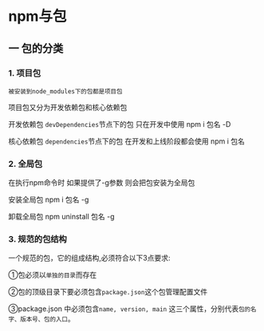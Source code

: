 # npm与包

## 一  包的分类

### 1.  项目包

`被安装到node_modules下的包都是项目包` 

项目包又分为开发依赖包和核心依赖包

开发依赖包  `devDependencies`节点下的包  只在开发中使用   npm i 包名 -D

核心依赖包  `dependencies`节点下的包      在开发和上线阶段都会使用  npm i 包名

### 2.  全局包  

在执行npm命令时 如果提供了-g参数 则会把包安装为全局包

安装全局包  npm i 包名 -g

卸载全局包  npm uninstall 包名 -g

### 3.  规范的包结构

一个规范的包，它的组成结构,必须符合以下3点要求:

①包必须以`单独的目录`而存在

②包的顶级目录下要必须包含`package.json`这个包管理配置文件

③package.json 中必须包含`name, version, main` 这三个属性，分别代表`包的名字、版本号、包的入口`。

